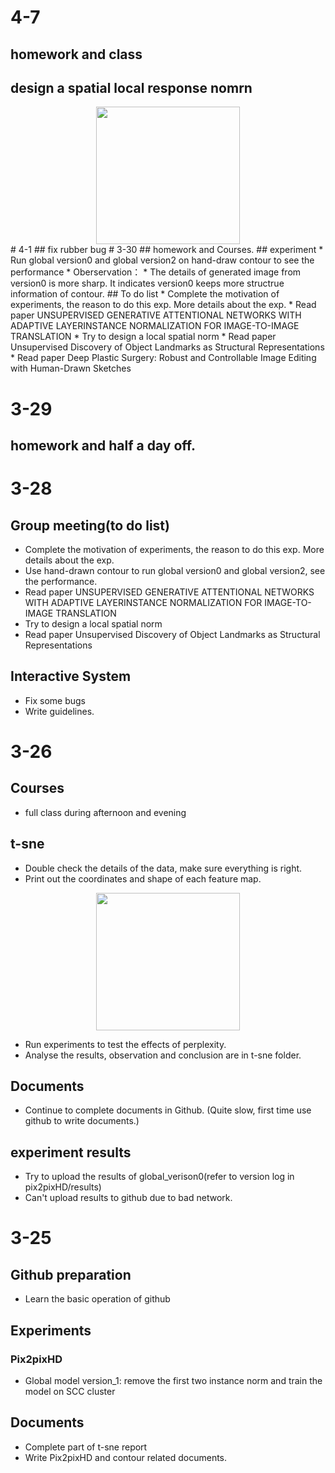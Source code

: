 # 4-7
## homework and class
## design a spatial local response nomrn
<div align="center">
  <img src = '/t-sne/Figure/fig1.png' width = '230px' height = '220px'>
</div>
# 4-1
## fix rubber bug
# 3-30
## homework and Courses.
## experiment
* Run global version0 and global version2 on hand-draw contour to see the performance
* Oberservation：
  * The details of generated image from version0 is more sharp. It indicates version0 keeps more structrue information of contour. 
## To do list
* Complete the motivation of experiments, the reason to do this exp. More details about the exp.
* Read paper UNSUPERVISED GENERATIVE ATTENTIONAL NETWORKS WITH ADAPTIVE LAYERINSTANCE NORMALIZATION FOR IMAGE-TO-IMAGE
TRANSLATION
* Try to design a local spatial norm
* Read paper Unsupervised Discovery of Object Landmarks as Structural Representations
* Read paper Deep Plastic Surgery: Robust and Controllable Image Editing with Human-Drawn Sketches


# 3-29
## homework and half a day off.


# 3-28
## Group meeting(to do list)
* Complete the motivation of experiments, the reason to do this exp. More details about the exp.
* Use hand-drawn contour to run global version0 and global version2, see the performance.
* Read paper UNSUPERVISED GENERATIVE ATTENTIONAL NETWORKS WITH ADAPTIVE LAYERINSTANCE NORMALIZATION FOR IMAGE-TO-IMAGE
TRANSLATION
* Try to design a local spatial norm
* Read paper Unsupervised Discovery of Object Landmarks as Structural Representations
## Interactive System 
* Fix some bugs
* Write guidelines.



# 3-26
## Courses
* full class during afternoon and evening
## t-sne
* Double check the details of the data, make sure everything is right.
* Print out the coordinates and shape of each feature map.
<div align="center">
  <img src = '/t-sne/Figure/fig1.png' width = '230px' height = '220px'>
</div>

* Run experiments to test the effects of perplexity.
* Analyse the results, observation and conclusion are in t-sne folder.
## Documents
* Continue to complete documents in Github. (Quite slow, first time use github to write documents.)
## experiment results
* Try to upload the results of global_verison0(refer to version log in pix2pixHD/results)
* Can't upload results to github due to bad network.
# 3-25
## Github preparation
* Learn the basic operation of github
## Experiments
### Pix2pixHD
* Global model version_1: remove the first two instance norm and train the model on SCC cluster
## Documents
* Complete part of t-sne report
* Write Pix2pixHD and contour related documents.
